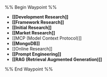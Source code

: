 %% Begin Waypoint %%
- **[[Development Research]]**
- **[[Framework Research]]**
- **[[Initial Research]]**
- **[[Market Research]]**
- [[MCP (Model Context Protocol)]]
- **[[MongoDB]]**
- [[Online Research]]
- **[[Prompt Engineering]]**
- **[[RAG (Retrieval Augmented Generation)]]**

%% End Waypoint %%
